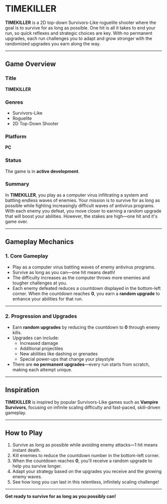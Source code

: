 # TIMEKILLER

**TIMEKILLER** is a 2D top-down Survivors-Like roguelite shooter where the goal is to survive for as long as possible. One hit is all it takes to end your run, so quick reflexes and strategic choices are key. With no permanent upgrades, each run challenges you to adapt and grow stronger with the randomized upgrades you earn along the way.

---

## Game Overview

### Title
**TIMEKILLER**

### Genres
- Survivors-Like  
- Roguelite  
- 2D Top-Down Shooter  

### Platform
**PC**

### Status
The game is in **active development**.

### Summary
In **TIMEKILLER**, you play as a computer virus infiltrating a system and battling endless waves of enemies. Your mission is to survive for as long as possible while fighting increasingly difficult waves of antivirus programs. With each enemy you defeat, you move closer to earning a random upgrade that will boost your abilities. However, the stakes are high—one hit and it's game over.

---

## Gameplay Mechanics

### 1. Core Gameplay
- Play as a computer virus battling waves of enemy antivirus programs.  
- Survive as long as you can—one hit means death!  
- The difficulty increases as the computer throws more enemies and tougher challenges at you.  
- Each enemy defeated reduces a countdown displayed in the bottom-left corner. When the countdown reaches **0**, you earn a **random upgrade** to enhance your abilities for that run.

---

### 2. Progression and Upgrades
- Earn **random upgrades** by reducing the countdown to **0** through enemy kills.  
- Upgrades can include:  
  - Increased damage  
  - Additional projectiles  
  - New abilities like dashing or grenades  
  - Special power-ups that change your playstyle  
- There are **no permanent upgrades**—every run starts from scratch, making each attempt unique.

---

## Inspiration
**TIMEKILLER** is inspired by popular Survivors-Like games such as **Vampire Survivors**, focusing on infinite scaling difficulty and fast-paced, skill-driven gameplay.

---

## How to Play
1. Survive as long as possible while avoiding enemy attacks—1 hit means instant death.  
2. Kill enemies to reduce the countdown number in the bottom-left corner.  
3. When the countdown reaches **0**, you’ll receive a random upgrade to help you survive longer.  
4. Adapt your strategy based on the upgrades you receive and the growing enemy waves.  
5. See how long you can last in this relentless, infinitely scaling challenge!

---

**Get ready to survive for as long as you possibly can!**
